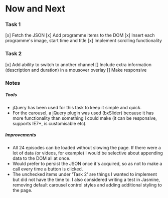 # Now and Next

### Task 1
[x] Fetch the JSON
[x] Add programme items to the DOM
[x] Insert each programme's image, start time and title
[x] Implement scrolling functionality

### Task 2
[x] Add ability to switch to another channel
[] Include extra information (description and duration) in a mousover overlay
[] Make responsive

### Notes
##### Tools
- jQuery has been used for this task to keep it simple and quick.
- For the carousel, a jQuery plugin was used (bxSlider) because it has more functionality than something I could make (it can be responsive, supports IE7+, is customisable etc).

##### Improvements
- All 24 episodes can be loaded without slowing the page. If there were a lot of data (or videos, for example) I would be selective about appending data to the DOM all at once.
- Would prefer to persist the JSON once it's acquired, so as not to make a call every time a button is clicked.
- The unchecked items under 'Task 2' are things I wanted to implement but did not have the time to. I also considered writing a test in Jasmine, removing default carousel control styles and adding additional styling to the page.
